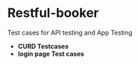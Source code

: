 # Restful-booker
Test cases for API testing and App Testing
- **CURD Testcases**
- **login page Test cases**
